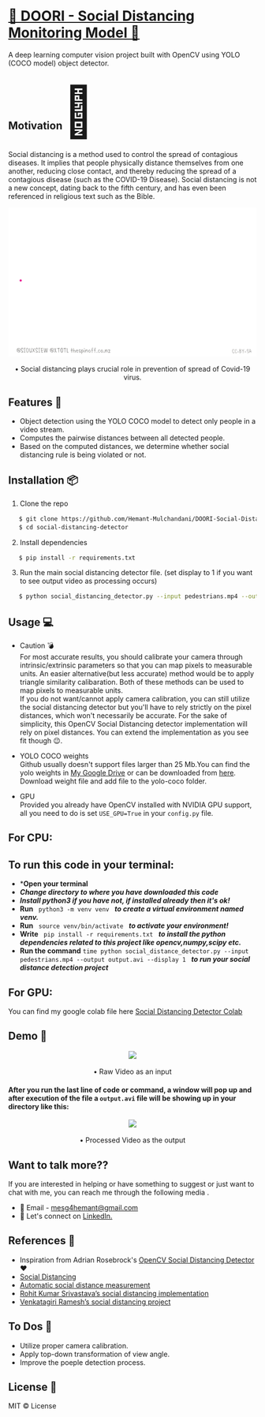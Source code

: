 # [🦠 DOORI - Social Distancing Monitoring Model 🤖](https://github.com/Hemant-Mulchandani/DOORI-Social-Distancing-Monitoring-Model)

A deep learning computer vision project built with OpenCV using YOLO (COCO model) object detector.

<h2> Motivation<span style='font-size:100px;'>&#127775;</span></h2>	
<p>
Social distancing is a method used to control the spread of contagious diseases. It implies that people physically distance themselves from one another, reducing close contact, and thereby reducing the spread of a contagious disease (such as the COVID-19 Disease). Social distancing is not a new concept, dating back to the fifth century, and has even been referenced in religious text such as the Bible.
</p>

<p align="center">
  <img src="Assets/social_distance_detector_spread.gif">
</p>

<p align="center">
   • Social distancing plays crucial role in prevention of spread of Covid-19 virus.
</p>

## Features :gem:
* Object detection using the YOLO COCO model to detect only people in a video stream.
* Computes the pairwise distances between all detected people.
* Based on the computed distances, we determine whether social distancing rule is being violated or not.


## Installation :package:

1. Clone the repo

```bash
   $ git clone https://github.com/Hemant-Mulchandani/DOORI-Social-Distancing-Monitoring-Model.git
   $ cd social-distancing-detector
```

2. Install dependencies

```bash
   $ pip install -r requirements.txt
```

3. Run the main social distancing detector file. (set display to 1 if you want to see output video as processing occurs)
```bash
   $ python social_distancing_detector.py --input pedestrians.mp4 --output output.avi --display 0
```

## Usage :computer:
* Caution :bomb:\
For most accurate results, you should calibrate your camera through intrinsic/extrinsic parameters so that you can map pixels to measurable units.
An easier alternative(but less accurate) method would be to apply triangle similarity calibaration. Both of these methods can be used to map pixels to measurable units.\
If you do not want/cannot apply camera calibration, you can still utilize the social distancing detector but you'll have to rely strictly on the pixel distances, which won't necessarily be accurate.
For the sake of simplicity, this OpenCV Social Distancing detector implementation will rely on pixel distances. 
You can extend the implementation as you see fit though :wink:.

* YOLO COCO weights\
Github usually doesn't support files larger than 25 Mb.You can find the yolo weights in [My Google Drive](https://drive.google.com/file/d/1urxmtphDMakU9ffJEpIP-Ssi-_1djfc8/view?usp=sharing) or can be downloaded from <a href="https://pjreddie.com/media/files/yolov3.weights">here</a>.
Download weight file and add file to the yolo-coco folder.

* GPU\
Provided you already have OpenCV installed with NVIDIA GPU support, all you need to do is set ```USE_GPU=True``` in your ```config.py``` file.

## For CPU:

## To run this code in your terminal:
* ***Open your terminal**
* ***Change directory to where you have downloaded this code***
* ***Install python3 if you have not, if installed already then it's ok!***
* **Run**  `  python3 -m venv venv  ` ***to create a virtual environment named venv.***
* **Run**   `  source venv/bin/activate  ` 
***to activate your environment!***
* **Write**   `  pip install -r requirements.txt  ` 
***to install the python dependencies related to this project like opencv,numpy,scipy etc.***
* **Run the command** `time python social_distance_detector.py --input pedestrians.mp4 --output output.avi --display 1
` ***to run your social distance detection project***

## For GPU:
You can find my google colab file here [Social Distancing Detector Colab](https://colab.research.google.com/drive/1ZPBaO0w2qYR0TIj9L3kvQpwCegQom7u_?usp=sharing)

## Demo :movie_camera:

<p align="center">
  <img src="Assets/demo0.gif">
</p>

<p align="center">
  • Raw Video as an input
</p>

#### After you run the last line of code or command, a window will pop up and after execution of the file a `output.avi` file will be showing up in your directory like this:

<p align="center">
  <img src="Assets/demo1.gif">
</p>

<p align="center">
  • Processed Video as the output
</p>

## Want to talk more??

If you are interested in helping or have something to suggest or just want to chat with me, you can reach me through the following media .

- :e-mail: Email - mesg4hemant@gmail.com
- :pushpin: Let's connect on <a href="https://www.linkedin.com/in/Hemant-Mulchandani/">LinkedIn.</a> 

## References :book:
* Inspiration from Adrian Rosebrock's <a href="https://www.pyimagesearch.com/2020/06/01/opencv-social-distancing-detector/">OpenCV Social Distancing Detector</a> :heart:
* <a href="https://en.wikipedia.org/wiki/Social_distancing">Social Distancing</a>
* <a href="https://www.reddit.com/r/computervision/comments/gf4zhj/automatic_social_distance_measurement/">Automatic social distance measurement</a>
* <a href="https://www.linkedin.com/feed/update/urn%3Ali%3Aactivity%3A6661455400346492928/">Rohit Kumar Srivastava’s social distancing implementation</a>
* <a href="https://www.linkedin.com/feed/update/urn%3Ali%3Aactivity%3A6655464103798157312/">Venkatagiri Ramesh’s social distancing project</a>

## To Dos :pencil:
* Utilize proper camera calibration.
* Apply top-down transformation of view angle.
* Improve the poeple detection process.

## License :key:
MIT &copy; License
